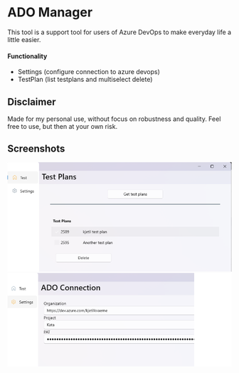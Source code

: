 # ADO Manager
This tool is a support tool for users of Azure DevOps to make everyday life a little easier.

#### Functionality
- Settings (configure connection to azure devops)
- TestPlan (list testplans and multiselect delete)

## Disclaimer
Made for my personal use, without focus on robustness and quality. Feel free to use, but then at your own risk.

## Screenshots
![TestPlans](images/testplans.png)
![Settings](images/settings.png)
